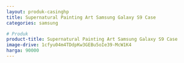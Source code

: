 ```yaml
---
layout: produk-casinghp
title: Supernatural Painting Art Samsung Galaxy S9 Case
categories: samsung

# Produk
product-title: Supernatural Painting Art Samsung Galaxy S9 Case
image-drive: 1cfyu04m4TDdpKw3GEBu5oIe39-McW1K4
harga: 90000
---
```

